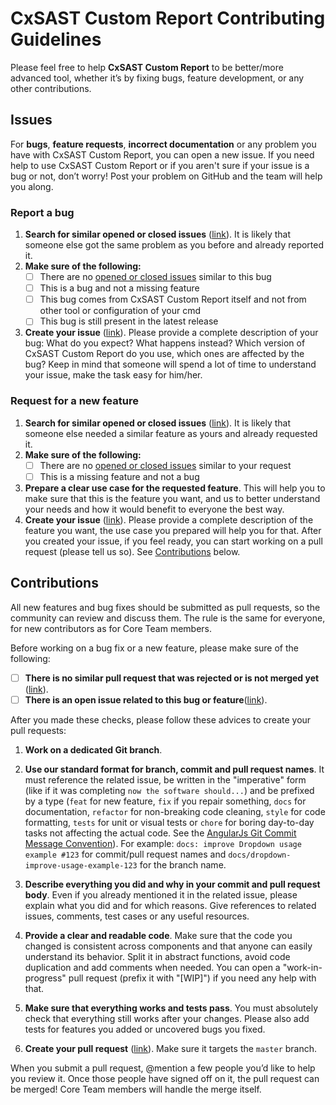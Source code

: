 # CxSAST Custom Report Contributing Guidelines

Please feel free to help **CxSAST Custom Report** to be better/more advanced tool, whether it’s by fixing bugs, feature development, or any other contributions.

## Issues

For **bugs**, **feature requests**, **incorrect documentation** or any problem you have with CxSAST Custom Report, you can open a new issue. If you need help to use CxSAST Custom Report or if you aren't sure if your issue is a bug or not, don’t worry! Post your problem on GitHub and the team will help you along.

### Report a bug

1. **Search for similar opened or closed issues** ([link](https://github.com/cxpsemea/cxsast_custom_reporting/issues)).
   It is likely that someone else got the same problem as you before and already reported it.
2. **Make sure of the following:**
   - [ ] There are no [opened or closed issues](https://github.com/cxpsemea/cxsast_custom_reporting/issues) similar to this bug
   - [ ] This is a bug and not a missing feature
   - [ ] This bug comes from CxSAST Custom Report itself and not from other tool or configuration of your cmd
   - [ ] This bug is still present in the latest release
3. **Create your issue** ([link](https://github.com/cxpsemea/cxsast_custom_reporting/issues/new)).
   Please provide a complete description of your bug: What do you expect? What happens instead? Which version of CxSAST Custom Report do you use, which ones are affected by the bug? Keep in mind that someone will spend a lot of time to understand your issue, make the task easy for him/her.

### Request for a new feature

1. **Search for similar opened or closed issues** ([link](https://github.com/cxpsemea/cxsast_custom_reporting/issues)).
   It is likely that someone else needed a similar feature as yours and already requested it.
2. **Make sure of the following:**
   - [ ] There are no [opened or closed issues](https://github.com/cxpsemea/cxsast_custom_reporting/issues) similar to your request
   - [ ] This is a missing feature and not a bug
3. **Prepare a clear use case for the requested feature**.
   This will help you to make sure that this is the feature you want, and us to better understand your needs and how it would benefit to everyone the best way.
4. **Create your issue** ([link](https://github.com/cxpsemea/cxsast_custom_reporting/issues/new)).
   Please provide a complete description of the feature you want, the use case you prepared will help you for that. After you created your issue, if you feel ready, you can start working on a pull request (please tell us so). See [Contributions](#contributions) below.

## Contributions

All new features and bug fixes should be submitted as pull requests, so the community can review and discuss them. The rule is the same for everyone, for new contributors as for Core Team members.

Before working on a bug fix or a new feature, please make sure of the following:

- [ ] **There is no similar pull request that was rejected or is not merged yet** ([link](https://github.com/cxpsemea/cxsast_custom_reporting/pulls)).
- [ ] **There is an open issue related to this bug or feature**([link](https://github.com/cxpsemea/cxsast_custom_reporting/issues)).

After you made these checks, please follow these advices to create your pull requests:

1. **Work on a dedicated Git branch**.

2. **Use our standard format for branch, commit and pull request names**.
   It must reference the related issue, be written in the "imperative" form (like if it was completing `now the software should...`) and be prefixed by a type (`feat` for new feature, `fix` if you repair something, `docs` for documentation, `refactor` for non-breaking code cleaning, `style` for code formatting, `tests` for unit or visual tests or `chore` for boring day-to-day tasks not affecting the actual code. See the [AngularJs Git Commit Message Convention](https://gist.github.com/stephenparish/9941e89d80e2bc58a153)). For example: `docs: improve Dropdown usage example #123` for commit/pull request names and `docs/dropdown-improve-usage-example-123` for the branch name.
3. **Describe everything you did and why in your commit and pull request body**.
   Even if you already mentioned it in the related issue, please explain what you did and for which reasons. Give references to related issues, comments, test cases or any useful resources.
4. **Provide a clear and readable code**.
   Make sure that the code you changed is consistent across components and that anyone can easily understand its behavior. Split it in abstract functions, avoid code duplication and add comments when needed. You can open a "work-in-progress" pull request (prefix it with "[WIP]") if you need any help with that.
5. **Make sure that everything works and tests pass**.
   You must absolutely check that everything still works after your changes. Please also add tests for features you added or uncovered bugs you fixed.
6. **Create your pull request** ([link](https://github.com/cxpsemea/cxsast_custom_reporting/compare)).
   Make sure it targets the `master` branch.

When you submit a pull request, @mention a few people you’d like to help you review it. Once those people have signed off on it, the pull request can be merged! Core Team members will handle the merge itself.
